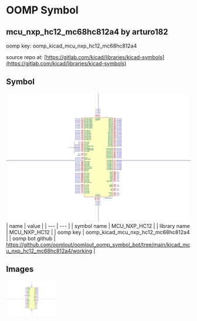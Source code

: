 # OOMP Symbol  
## mcu_nxp_hc12_mc68hc812a4  by arturo182  
  
oomp key: oomp_kicad_mcu_nxp_hc12_mc68hc812a4  
  
source repo at: [https://gitlab.com/kicad/libraries/kicad-symbols](https://gitlab.com/kicad/libraries/kicad-symbols)  
## Symbol  
  
[![working.png](working_600.png)](working.png)  
| name | value | 
| --- | --- | 
| symbol name | MCU_NXP_HC12 | 
| library name | MCU_NXP_HC12 | 
| oomp key | oomp_kicad_mcu_nxp_hc12_mc68hc812a4 | 
| oomp bot github | https://github.com/oomlout/oomlout_oomp_symbol_bot/tree/main/kicad_mcu_nxp_hc12_mc68hc812a4/working | 
## Images  
  
[![working.png](working_140.png)](working.png)  
